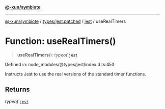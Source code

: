 [**@-xun/symbiote**](../../../../../README.md)

***

[@-xun/symbiote](../../../../../README.md) / [types/jest.patched](../../../README.md) / [jest](../README.md) / useRealTimers

# Function: useRealTimers()

> **useRealTimers**(): *typeof* [`jest`](../README.md)

Defined in: node\_modules/@types/jest/index.d.ts:450

Instructs Jest to use the real versions of the standard timer functions.

## Returns

*typeof* [`jest`](../README.md)
